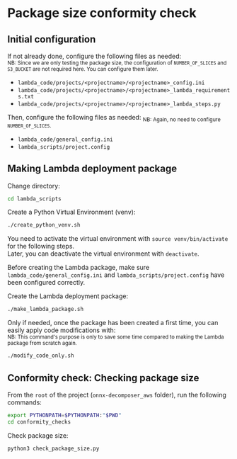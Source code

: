 # Package size conformity check

## Initial configuration

If not already done, configure the following files as needed:       
<sub>NB: Since we are only testing the package size, the configuration of `NUMBER_OF_SLICES` and `S3_BUCKET` are not
required here. You can configure them later.</sub>
- `lambda_code/projects/<projectname>/<projectname>_config.ini`
- `lambda_code/projects/<projectname>/<projectname>_lambda_requirements.txt`
- `lambda_code/projects/<projectname>/<projectname>_lambda_steps.py`

Then, configure the following files as needed: 
<sub>NB: Again, no need to configure `NUMBER_OF_SLICES`.</sub>
- `lambda_code/general_config.ini`
- `lambda_scripts/project.config`

## Making Lambda deployment package

Change directory:
```bash
cd lambda_scripts
```

Create a Python Virtual Environment (venv):
```bash
./create_python_venv.sh
```

You need to activate the virtual environment with `source venv/bin/activate` for the following steps.       
Later, you can deactivate the virtual environment with `deactivate`.

Before creating the Lambda package, make sure `lambda_code/general_config.ini` and 
`lambda_scripts/project.config` have been configured correctly.

Create the Lambda deployment package:
```bash
./make_lambda_package.sh
```

Only if needed, once the package has been created a first time, you can easily apply code modifications with:                
<sub>NB: This command's purpose is only to save some time compared to making the Lambda package from scratch again.</sub>
```bash
./modify_code_only.sh
```

## Conformity check: Checking package size

From the `root` of the project (`onnx-decomposer_aws` folder), run the following commands:
```bash
export PYTHONPATH=$PYTHONPATH:"$PWD"
cd conformity_checks
```

Check package size:
```bash
python3 check_package_size.py
```